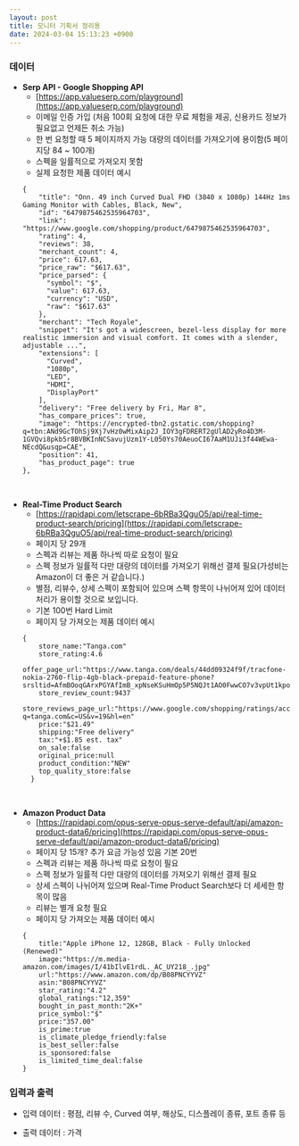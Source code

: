 ```yaml
---
layout: post
title: 모니터 기획서 정리용
date: 2024-03-04 15:13:23 +0900
---
```


### 데이터
  - **Serp API - Google Shopping API**
    - [https://app.valueserp.com/playground](https://app.valueserp.com/playground)
    - 이메일 인증 가입 (처음 100회 요청에 대한 무료 체험을 제공, 신용카드 정보가 필요없고 언제든 취소 가능)
    - 한 번 요청할 때 5 페이지까지 가능 대량의 데이터를 가져오기에 용이함(5 페이지당 84 ~ 100개)
    - 스펙을 일률적으로 가져오지 못함
    - 실제 요청한 제품 데이터 예시<enter><enter/>
    ```shell
    {
        "title": "Onn. 49 inch Curved Dual FHD (3840 x 1080p) 144Hz 1ms Gaming Monitor with Cables, Black, New",
        "id": "6479875462535964703",
        "link": "https://www.google.com/shopping/product/6479875462535964703",
        "rating": 4,
        "reviews": 38,
        "merchant_count": 4,
        "price": 617.63,
        "price_raw": "$617.63",
        "price_parsed": {
          "symbol": "$",
          "value": 617.63,
          "currency": "USD",
          "raw": "$617.63"
        },
        "merchant": "Tech Royale",
        "snippet": "It's got a widescreen, bezel-less display for more realistic immersion and visual comfort. It comes with a slender, adjustable ...",
        "extensions": [
          "Curved",
          "1080p",
          "LED",
          "HDMI",
          "DisplayPort"
        ],
        "delivery": "Free delivery by Fri, Mar 8",
        "has_compare_prices": true,
        "image": "https://encrypted-tbn2.gstatic.com/shopping?q=tbn:ANd9GcTOhSj9Xj7vHz0wMixAip2J_IOY3gFDRERT2gUlAD2yRo4D3M-1GVQvi8pkb5r8BVBKInNCSavujUzm1Y-L050Ys70AeuoCI67AaM1UJi3f44WEwa-NEcdQ&usqp=CAE",
        "position": 41,
        "has_product_page": true
    },
    ```
<br />

  - **Real-Time Product Search**
    - [https://rapidapi.com/letscrape-6bRBa3QguO5/api/real-time-product-search/pricing](https://rapidapi.com/letscrape-6bRBa3QguO5/api/real-time-product-search/pricing)
    - 페이지 당 29개
    - 스펙과 리뷰는 제품 하나씩 따로 요청이 필요
    - 스펙 정보가 일률적 다만 대량의 데이터를 가져오기 위해선 결제 필요(가성비는 Amazon이 더 좋은 거 같습니다.)
    - 별점, 리뷰수, 상세 스펙이 포함되어 있으며 스펙 항목이 나뉘어져 있어 데이터 처리가 용이할 것으로 보입니다.
    - 기본 100번 Hard Limit
    - 페이지 당 가져오는 제품 데이터 예시 <enter><enter/>
    ```shell
    {
        store_name:"Tanga.com"
        store_rating:4.6
        offer_page_url:"https://www.tanga.com/deals/44dd09324f9f/tracfone-nokia-2760-flip-4gb-black-prepaid-feature-phone?srsltid=AfmBOoqGArxPGYAfImB_xpNseKSuHmOp5P5NQJt1AO0FwwCO7v3vpUt1kpo"
        store_review_count:9437
        store_reviews_page_url:"https://www.google.com/shopping/ratings/account/metrics?q=tanga.com&c=US&v=19&hl=en"
        price:"$21.49"
        shipping:"Free delivery"
        tax:"+$1.85 est. tax"
        on_sale:false
        original_price:null
        product_condition:"NEW"
        top_quality_store:false
      }
    ```
<br />

  - **Amazon Product Data**<enter></enter>
    - [https://rapidapi.com/opus-serve-opus-serve-default/api/amazon-product-data6/pricing](https://rapidapi.com/opus-serve-opus-serve-default/api/amazon-product-data6/pricing)
    - 페이지 당 15개? 추가 요금 가능성 있음 기본 20번
    - 스펙과 리뷰는 제품 하나씩 따로 요청이 필요 
    - 스펙 정보가 일률적 다만 대량의 데이터를 가져오기 위해선 결제 필요
    - 상세 스펙이 나뉘어져 있으며 Real-Time Product Search보다 더 세세한 항목이 많음
    - 리뷰는 별개 요청 필요
    - 페이지 당 가져오는 제품 데이터 예시 <enter><enter/>
    ```shell
    {
        title:"Apple iPhone 12, 128GB, Black - Fully Unlocked (Renewed)"
        image:"https://m.media-amazon.com/images/I/41bIlvE1rdL._AC_UY218_.jpg"
        url:"https://www.amazon.com/dp/B08PNCYYVZ"
        asin:"B08PNCYYVZ"
        star_rating:"4.2"
        global_ratings:"12,359"
        bought_in_past_month:"2K+"
        price_symbol:"$"
        price:"357.00"
        is_prime:true
        is_climate_pledge_friendly:false
        is_best_seller:false
        is_sponsored:false
        is_limited_time_deal:false
    }
    ```

### 입력과 출력
- 입력 데이터 : 평점, 리뷰 수, Curved 여부, 해상도, 디스플레이 종류, 포트 종류 등

- 출력 데이터 : 가격